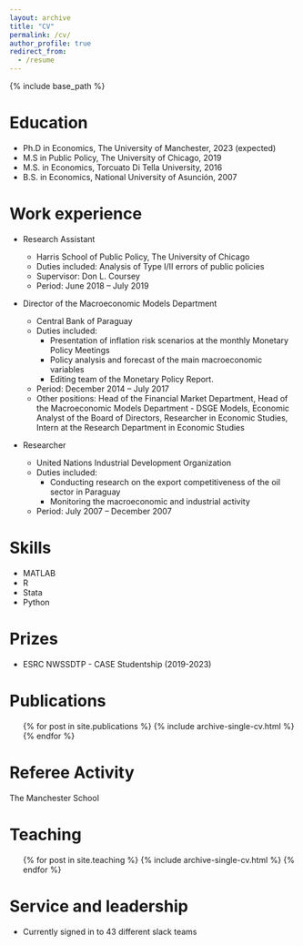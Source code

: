 ```yaml
---
layout: archive
title: "CV"
permalink: /cv/
author_profile: true
redirect_from:
  - /resume
---
```


{% include base_path %}

Education
======
* Ph.D in Economics, The University of Manchester, 2023 (expected)
* M.S in Public Policy, The University of Chicago, 2019
* M.S. in Economics, Torcuato Di Tella University, 2016
* B.S. in Economics, National University of Asunción, 2007

Work experience
======
* Research Assistant 
  * Harris School of Public Policy, The University of Chicago
  * Duties included: Analysis of Type I/II errors of public policies
  * Supervisor: Don L. Coursey
  * Period: June 2018 – July 2019

* Director of the Macroeconomic Models Department
  * Central Bank of Paraguay
  * Duties included: 
    * Presentation of inflation risk scenarios at the monthly Monetary Policy Meetings
    * Policy analysis and forecast of the main macroeconomic variables
    * Editing team of the Monetary Policy Report. 
  * Period: December 2014 – July 2017 
  * Other positions: Head of the Financial Market Department, Head of the Macroeconomic Models Department - DSGE Models, Economic Analyst of the Board of Directors, Researcher in Economic Studies, Intern at the Research Department in Economic Studies               
 
* Researcher
  * United Nations Industrial Development Organization 
  * Duties included:
    * Conducting research on the export competitiveness of the oil sector in Paraguay
    * Monitoring the macroeconomic and industrial activity
  * Period: July 2007 – December 2007 
  
Skills
======
* MATLAB
* R
* Stata
* Python

Prizes
======
* ESRC NWSSDTP - CASE Studentship (2019-2023)

Publications
======
 <ul>{% for post in site.publications %} 
    {% include archive-single-cv.html %}
  {% endfor %}</ul>
  
Referee Activity
======
The Manchester School
  
Teaching
======
  <ul>{% for post in site.teaching %}
    {% include archive-single-cv.html %}
  {% endfor %}</ul>
  
Service and leadership
======
* Currently signed in to 43 different slack teams

